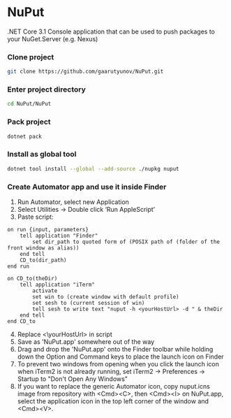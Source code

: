 # NuPut

.NET Core 3.1 Console application that can be used to push packages to your NuGet.Server (e.g. Nexus)

### Clone project

```bash
git clone https://github.com/gaarutyunov/NuPut.git
```

### Enter project directory

```bash
cd NuPut/NuPut
```

### Pack project

```bash
dotnet pack
```

### Install as global tool

```bash
dotnet tool install --global --add-source ./nupkg nuput
```

### Create Automator app and use it inside Finder

1. Run Automator, select new Application
2. Select Utilities -> Double click ‘Run AppleScript’
3. Paste script:
```
on run {input, parameters}
	tell application "Finder"
		set dir_path to quoted form of (POSIX path of (folder of the front window as alias))
	end tell
	CD_to(dir_path)
end run

on CD_to(theDir)
	tell application "iTerm"
		activate
		set win to (create window with default profile)
		set sesh to (current session of win)
		tell sesh to write text "nuput -h <yourHostUrl> -d " & theDir
	end tell
end CD_to
```
4. Replace <\yourHostUrl\> in script
5. Save as 'NuPut.app' somewhere out of the way
6. Drag and drop the 'NuPut.app' onto the Finder toolbar while holding down the Option and Command keys to place the launch icon on Finder
7. To prevent two windows from opening when you click the launch icon when iTerm2 is not already running, set iTerm2 -> Preferences -> Startup to "Don't Open Any Windows"
8. If you want to replace the generic Automator icon, copy nuput.icns image from repository with \<Cmd\>\<C\>, then \<Cmd\>\<I\> on NuPut.app, select the application icon in the top left corner of the window and \<Cmd\>\<V\>.
